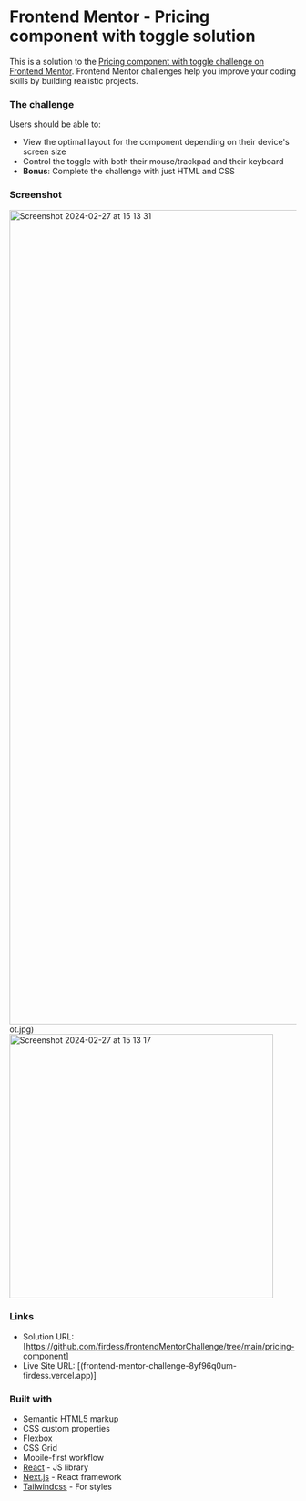 # Frontend Mentor - Pricing component with toggle solution

This is a solution to the [Pricing component with toggle challenge on Frontend Mentor](https://www.frontendmentor.io/challenges/pricing-component-with-toggle-8vPwRMIC). Frontend Mentor challenges help you improve your coding skills by building realistic projects. 



### The challenge

Users should be able to:

- View the optimal layout for the component depending on their device's screen size
- Control the toggle with both their mouse/trackpad and their keyboard
- **Bonus**: Complete the challenge with just HTML and CSS

### Screenshot

<img width="1428" alt="Screenshot 2024-02-27 at 15 13 31" src="https://github.com/firdess/frontendMentorChallenge/assets/106804722/8c4ec0b9-1b0d-4acc-90af-2cf814828c94">
ot.jpg)
<img width="463" alt="Screenshot 2024-02-27 at 15 13 17" src="https://github.com/firdess/frontendMentorChallenge/assets/106804722/8ce46579-5d40-4647-acf6-ffb32cf58078">




### Links

- Solution URL: [https://github.com/firdess/frontendMentorChallenge/tree/main/pricing-component]
- Live Site URL: [(frontend-mentor-challenge-8yf96q0um-firdess.vercel.app)]



### Built with

- Semantic HTML5 markup
- CSS custom properties
- Flexbox
- CSS Grid
- Mobile-first workflow
- [React](https://reactjs.org/) - JS library
- [Next.js](https://nextjs.org/) - React framework
- [Tailwindcss](https://tailwindcss.com/) - For styles

